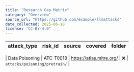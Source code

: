 ```yaml
---
title: "Research Gap Matrix"
category: "Overview"
source_url: "https://github.com/example/llmattacks"
date_collected: 2025-06-18
license: "CC-BY-4.0"
---
```


| attack_type | risk_id | source | covered | folder |
|-------------|---------|--------|---------|--------|

| Data Poisoning | ATC-T0018 | <https://atlas.mitre.org/> | ❌ | `attacks/poisoning/pretrain/` |

<!-- rows will be added in subsequent steps -->
